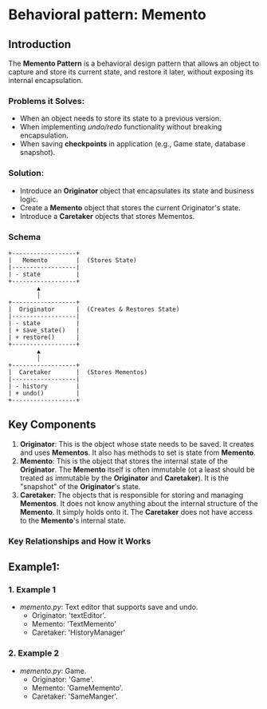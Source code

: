 # Behavioral pattern: Memento


## Introduction


The **Memento Pattern** is a behavioral design pattern that allows an object to 
capture and store its current state, and restore it later, without exposing its 
internal encapsulation.  


### Problems it Solves:


- When an object needs to store its state to a previous version.  
- When implementing *undo/redo* functionality without breaking encapsulation.  
- When saving **checkpoints** in application (e.g., Game state, database snapshot).  


### Solution:


- Introduce an **Originator** object that encapsulates its state and business logic.  
- Create a **Memento** object that stores the current Originator's state.
- Introduce a **Caretaker** objects that stores Mementos.  


### Schema


```
+------------------+
|   Memento        |  (Stores State)
|------------------|
| - state          |
+------------------+
        ▲
        │
+------------------+
|  Originator      |  (Creates & Restores State)
|------------------|
| - state          |
| + save_state()   |
| + restore()      |
+------------------+
        ▲
        │
+------------------+
|  Caretaker       |  (Stores Mementos)
|------------------|
| - history        |
| + undo()         |
+------------------+

```


## Key Components


1. **Originator**: This is the object whose state needs to be saved. It creates and 
uses **Mementos**. It also has methods to set is state from **Memento**.  
2. **Memento**: This is the object that stores the internal state of the **Originator**. 
The **Memento** itself is often immutable (ot a least should be treated as immutable 
by the **Originator** and **Caretaker**). It is the "snapshot" of the **Originator**'s state.  
3. **Caretaker**: The objects that is responsible for storing and managing **Mementos**. 
It does not know anything about the internal structure of the **Memento**. It simply 
holds onto it. The **Caretaker** does not have access to the **Memento**'s internal state.  


### Key Relationships and How it Works



## Example1:


### 1. Example 1


- *memento.py*: Text editor that supports save and undo.
    - Originator: 'textEditor'.
    - Memento: 'TextMemento'
    - Caretaker: 'HistoryManager'


### 2. Example 2


- *memento.py*: Game.
    - Originator: 'Game'.
    - Memento: 'GameMemento'.
    - Caretaker: 'SameManger'.
